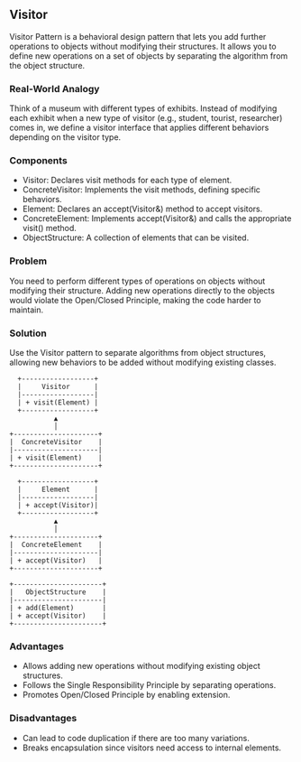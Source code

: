 ## Visitor

Visitor Pattern is a behavioral design pattern that lets you add further operations to objects without modifying their structures. It allows you to define new operations on a set of objects by separating the algorithm from the object structure.

### Real-World Analogy

Think of a museum with different types of exhibits. Instead of modifying each exhibit when a new type of visitor (e.g., student, tourist, researcher) comes in, we define a visitor interface that applies different behaviors depending on the visitor type.

### Components
- Visitor: Declares visit methods for each type of element.
- ConcreteVisitor: Implements the visit methods, defining specific behaviors.
- Element: Declares an accept(Visitor&) method to accept visitors.
- ConcreteElement: Implements accept(Visitor&) and calls the appropriate visit() method.
- ObjectStructure: A collection of elements that can be visited.

### Problem
You need to perform different types of operations on objects without modifying their structure. Adding new operations directly to the objects would violate the Open/Closed Principle, making the code harder to maintain.

### Solution
Use the Visitor pattern to separate algorithms from object structures, allowing new behaviors to be added without modifying existing classes.

```
  +------------------+
  |     Visitor      |
  |------------------|
  | + visit(Element) |
  +------------------+
           ▲
           │
+---------------------+
|  ConcreteVisitor    |
|---------------------|
| + visit(Element)    |
+---------------------+

  +------------------+
  |     Element      |
  |------------------|
  | + accept(Visitor)|
  +------------------+
           ▲
           │
+---------------------+
|  ConcreteElement    |
|---------------------|
| + accept(Visitor)   |
+---------------------+

+----------------------+
|   ObjectStructure    |
|----------------------|
| + add(Element)       |
| + accept(Visitor)    |
+----------------------+

```

### Advantages
- Allows adding new operations without modifying existing object structures.
- Follows the Single Responsibility Principle by separating operations.
- Promotes Open/Closed Principle by enabling extension.

### Disadvantages
- Can lead to code duplication if there are too many variations.
- Breaks encapsulation since visitors need access to internal elements.
